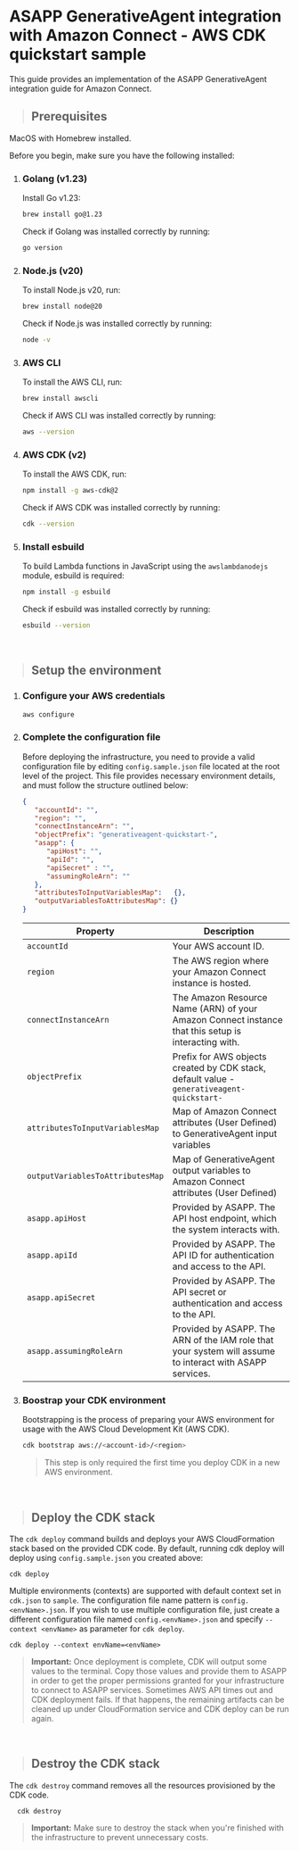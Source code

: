# ASAPP GenerativeAgent integration with Amazon Connect - AWS CDK quickstart sample

This guide provides an implementation of the ASAPP GenerativeAgent integration guide for Amazon Connect. 

> ## Prerequisites

   MacOS with Homebrew installed.

   Before you begin, make sure you have the following installed:

   1. ### **Golang (v1.23)**  

      Install Go v1.23:
      ```bash
      brew install go@1.23
      ```

      Check if Golang was installed correctly by running:
      ```bash
      go version
      ```

   2. ### **Node.js (v20)**  

      To install Node.js v20, run:
      ```bash
      brew install node@20
      ```

      Check if Node.js was installed correctly by running:
      ```bash
      node -v
      ```

   3. ### **AWS CLI**

      To install the AWS CLI, run:

      ```bash
      brew install awscli
      ```

      Check if AWS CLI was installed correctly by running:

      ```bash
      aws --version
      ```

   4. ### **AWS CDK (v2)**

      To install the AWS CDK, run:

      ```bash
      npm install -g aws-cdk@2
      ```

      Check if AWS CDK was installed correctly by running:

      ```bash
      cdk --version
      ```

   5. ### **Install esbuild**

      To build Lambda functions in JavaScript using the `awslambdanodejs` module, esbuild is required:

      ```bash
      npm install -g esbuild
      ```

      Check if esbuild was installed correctly by running:

      ```bash
      esbuild --version
      ```

<br />

> ## Setup the environment

   1. ### Configure your AWS credentials

      ```bash
      aws configure
      ```

   2. ### Complete the configuration file

      Before deploying the infrastructure, you need to provide a valid configuration file by editing  `config.sample.json` file located at the root level of the project. This file provides necessary environment details, and must follow the structure outlined below:

      ```json
      {
         "accountId": "",
         "region": "",
         "connectInstanceArn": "",
         "objectPrefix": "generativeagent-quickstart-",
         "asapp": {
            "apiHost": "",
            "apiId": "",
            "apiSecret" : "",
            "assumingRoleArn": ""
         },
         "attributesToInputVariablesMap":   {},
         "outputVariablesToAttributesMap": {}
      }
      ```

      | Property                         | Description                                                                                              |
      | -------------------------------- | -------------------------------------------------------------------------------------------------------- |
      | `accountId`                      | Your AWS account ID.                                                                                     |
      | `region`                         | The AWS region where your Amazon Connect instance is hosted.                                             |
      | `connectInstanceArn`             | The Amazon Resource Name (ARN) of your Amazon Connect instance that this setup is interacting with.      |
      | `objectPrefix`                   | Prefix for AWS objects created by CDK stack, default value - `generativeagent-quickstart-`               |
      | `attributesToInputVariablesMap`  | Map of Amazon Connect attributes (User Defined) to GenerativeAgent input variables                       |
      | `outputVariablesToAttributesMap` | Map of GenerativeAgent output variables to Amazon Connect attributes (User Defined)                      |
      | `asapp.apiHost`                  | Provided by ASAPP. The API host endpoint, which the system interacts with.                               |
      | `asapp.apiId`                    | Provided by ASAPP. The API ID for authentication and access to the API.                                  |
      | `asapp.apiSecret`                | Provided by ASAPP. The API secret or authentication and access to the API.                               |
      | `asapp.assumingRoleArn`          | Provided by ASAPP. The ARN of the IAM role that your system will assume to interact with ASAPP services. |


   3. ### Boostrap your CDK environment

      Bootstrapping is the process of preparing your AWS environment for usage with the AWS Cloud Development Kit (AWS CDK).

         ```bash
         cdk bootstrap aws://<account-id>/<region>
         ```

      > This step is only required the first time you deploy CDK in a new AWS environment.

<br />

> ## Deploy the CDK stack

   The `cdk deploy` command builds and deploys your AWS CloudFormation stack based on the provided CDK code. 
   By default, running cdk deploy will deploy using `config.sample.json` you created above:
   
   ```shell
   cdk deploy
   ```
   
   Multiple environments (contexts) are supported with default context set in `cdk.json` to `sample`. The configuration file name pattern is ```config.<envName>.json```. If you wish to use multiple configuration file, just create a different configuration file named ```config.<envName>.json``` and specify ```--context <envName>``` as parameter for `cdk deploy`.

   ```shell
   cdk deploy --context envName=<envName>
   ```
   
> <b>Important:</b> Once deployment is complete, CDK will output some values to the terminal. Copy those values and provide them to ASAPP in order to get the proper permissions granted for your infrastructure to connect to ASAPP services.
> Sometimes AWS API times out and CDK deployment fails. If that happens, the remaining artifacts can be cleaned up under CloudFormation service and CDK deploy can be run again.

<br />

> ## Destroy the CDK stack

   The `cdk destroy` command removes all the resources provisioned by the CDK code.

      cdk destroy

   > <b>Important:</b> Make sure to destroy the stack when you're finished with the infrastructure to prevent unnecessary costs.
